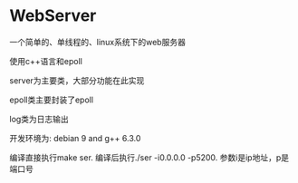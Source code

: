 # WebServer

一个简单的、单线程的、linux系统下的web服务器

使用c++语言和epoll

server为主要类，大部分功能在此实现

epoll类主要封装了epoll

log类为日志输出

开发环境为: debian 9 and g++ 6.3.0

编译直接执行make ser. 编译后执行./ser -i0.0.0.0 -p5200. 参数i是ip地址，p是端口号
